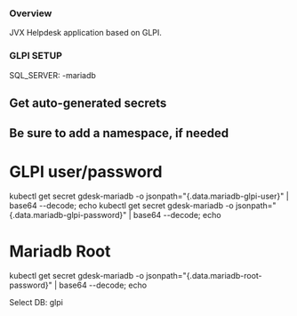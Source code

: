 ### Overview ###

JVX Helpdesk application based on GLPI.


### GLPI SETUP ###

SQL_SERVER: <release-name>-mariadb

## Get auto-generated secrets
## Be sure to add a namespace, if needed
# GLPI user/password
kubectl get secret gdesk-mariadb -o jsonpath="{.data.mariadb-glpi-user}" | base64 --decode; echo
kubectl get secret gdesk-mariadb -o jsonpath="{.data.mariadb-glpi-password}" | base64 --decode; echo

# Mariadb Root
kubectl get secret gdesk-mariadb -o jsonpath="{.data.mariadb-root-password}" | base64 --decode; echo

Select DB: glpi
